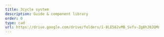 ```yaml
---
title: 3cycle system
description: Guide & component library
order: 0
type: cad
url: https://drive.google.com/drive/folders/1-8LE562vMB_Svfv-Zg8hJ0JQMnG2Xn_s
---
```

